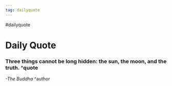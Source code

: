 ```yaml
---
tag: dailyquote
---
```


#dailyquote

# Daily Quote

### Three things cannot be long hidden: the sun, the moon, and the truth. ^quote
*-The Buddha* ^author
